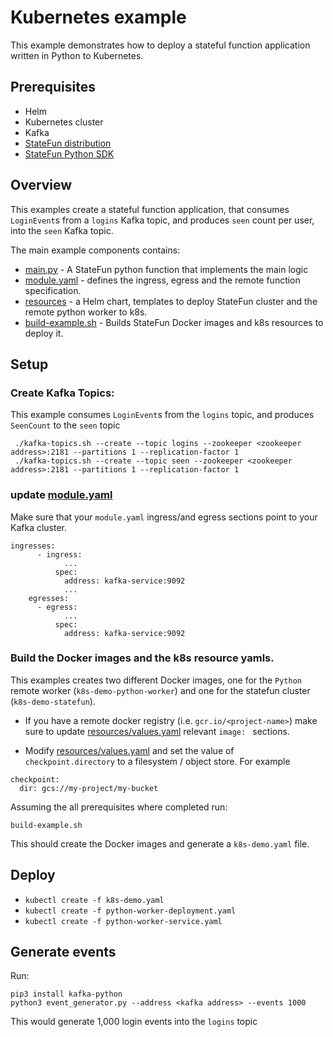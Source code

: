 # Kubernetes example

This example demonstrates how to deploy a stateful function application
written in Python to Kubernetes.

## Prerequisites 

* Helm
* Kubernetes cluster
* Kafka   
* [StateFun distribution](https://github.com/apache/flink-statefun#build)
* [StateFun Python SDK](https://github.com/apache/flink-statefun/blob/master/statefun-python-sdk/build-distribution.sh)


## Overview

This examples create a stateful function application,
that consumes `LoginEvent`s from a `logins` Kafka topic,
and produces `seen` count per user, into the `seen` Kafka topic.

The main example components contains:
- [main.py](main.py) - A StateFun python function that implements the main logic
- [module.yaml](module.yaml) - defines the ingress, egress and the remote function specification.
- [resources](resources) - a Helm chart, templates to deploy StateFun cluster and the remote python worker to k8s. 
- [build-example.sh](build-example.sh) - Builds StateFun Docker images and k8s resources to deploy it. 

## Setup

### Create Kafka Topics: 

This example consumes `LoginEvent`s from the `logins` topic, and produces `SeenCount` to
the `seen` topic
```
 ./kafka-topics.sh --create --topic logins --zookeeper <zookeeper address>:2181 --partitions 1 --replication-factor 1
 ./kafka-topics.sh --create --topic seen --zookeeper <zookeeper address>:2181 --partitions 1 --replication-factor 1
```

### update [module.yaml](module.yaml)

Make sure that your `module.yaml` ingress/and egress sections point to your
Kafka cluster. 

```
ingresses:
      - ingress:
            ...
          spec:
            address: kafka-service:9092
            ...
    egresses:
      - egress:
            ...
          spec:
            address: kafka-service:9092
```

### Build the Docker images and the k8s resource yamls.

This examples creates two different Docker images, one for the `Python` remote 
worker (`k8s-demo-python-worker`) and one for the statefun cluster (`k8s-demo-statefun`).

- If you have a remote docker registry (i.e. `gcr.io/<project-name>`) make sure
to update [resources/values.yaml](resources/values.yaml) relevant `image: ` sections.

- Modify [resources/values.yaml](resources/values.yaml) and set the value of `checkpoint.directory`
to a filesystem / object store. For example
```
checkpoint:
  dir: gcs://my-project/my-bucket
```  


Assuming the all prerequisites where completed run:

```build-example.sh```

This should create the Docker images and generate a `k8s-demo.yaml` file.

## Deploy

* `kubectl create -f k8s-demo.yaml`
* `kubectl create -f python-worker-deployment.yaml`
* `kubectl create -f python-worker-service.yaml`
 
## Generate events

Run:

```
pip3 install kafka-python 
python3 event_generator.py --address <kafka address> --events 1000
```

This would generate 1,000 login events into the `logins` topic